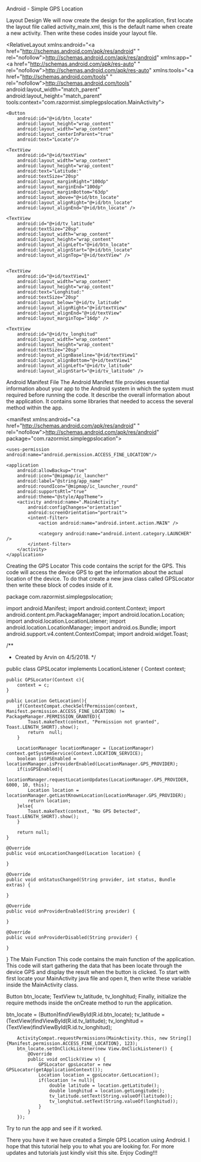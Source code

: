 Android - Simple GPS Location

Layout Design
We will now create the design for the application, first locate the layout file called activity_main.xml, this is the default name when create a new activity. Then write these codes inside your layout file.

<?xml version="1.0" encoding="utf-8"?>
<RelativeLayout xmlns:android="<a href="http://schemas.android.com/apk/res/android"
" rel="nofollow">http://schemas.android.com/apk/res/android"
</a>    xmlns:app="<a href="http://schemas.android.com/apk/res-auto"
" rel="nofollow">http://schemas.android.com/apk/res-auto"
</a>    xmlns:tools="<a href="http://schemas.android.com/tools"
" rel="nofollow">http://schemas.android.com/tools"
</a>    android:layout_width="match_parent"
    android:layout_height="match_parent"
    tools:context="com.razormist.simplegpslocation.MainActivity">
 
 
 
    <Button
        android:id="@+id/btn_locate"
        android:layout_height="wrap_content"
        android:layout_width="wrap_content"
        android:layout_centerInParent="true"
        android:text="Locate"/>
 
    <TextView
        android:id="@+id/textView"
        android:layout_width="wrap_content"
        android:layout_height="wrap_content"
        android:text="Latitude:"
        android:textSize="20sp"
        android:layout_marginRight="100dp"
        android:layout_marginEnd="100dp"
        android:layout_marginBottom="63dp"
        android:layout_above="@+id/btn_locate"
        android:layout_alignRight="@+id/btn_locate"
        android:layout_alignEnd="@+id/btn_locate" />
 
    <TextView
        android:id="@+id/tv_latitude"
        android:textSize="20sp"
        android:layout_width="wrap_content"
        android:layout_height="wrap_content"
        android:layout_alignLeft="@+id/btn_locate"
        android:layout_alignStart="@+id/btn_locate"
        android:layout_alignTop="@+id/textView" />
 
 
    <TextView
        android:id="@+id/textView1"
        android:layout_width="wrap_content"
        android:layout_height="wrap_content"
        android:text="Longhitud:"
        android:textSize="20sp"
        android:layout_below="@+id/tv_latitude"
        android:layout_alignRight="@+id/textView"
        android:layout_alignEnd="@+id/textView"
        android:layout_marginTop="16dp" />
 
    <TextView
        android:id="@+id/tv_longhitud"
        android:layout_width="wrap_content"
        android:layout_height="wrap_content"
        android:textSize="20sp"
        android:layout_alignBaseline="@+id/textView1"
        android:layout_alignBottom="@+id/textView1"
        android:layout_alignLeft="@+id/tv_latitude"
        android:layout_alignStart="@+id/tv_latitude" />
 
 
</RelativeLayout>
Android Manifest File
The Android Manifest file provides essential information about your app to the Android system in which the system must required before running the code. It describe the overall information about the application. It contains some libraries that needed to access the several method within the app.

<?xml version="1.0" encoding="utf-8"?>
<manifest xmlns:android="<a href="http://schemas.android.com/apk/res/android"
" rel="nofollow">http://schemas.android.com/apk/res/android"
</a>    package="com.razormist.simplegpslocation">
 
    <uses-permission android:name="android.permission.ACCESS_FINE_LOCATION"/>
 
    <application
        android:allowBackup="true"
        android:icon="@mipmap/ic_launcher"
        android:label="@string/app_name"
        android:roundIcon="@mipmap/ic_launcher_round"
        android:supportsRtl="true"
        android:theme="@style/AppTheme">
        <activity android:name=".MainActivity"
            android:configChanges="orientation"
            android:screenOrientation="portrait">
            <intent-filter>
                <action android:name="android.intent.action.MAIN" />
 
                <category android:name="android.intent.category.LAUNCHER" />
            </intent-filter>
        </activity>
    </application>
</manifest>
Creating the GPS Locator
This code contains the script for the GPS. This code will access the device GPS to get the information about the actual location of the device. To do that create a new java class called GPSLocator then write these block of codes inside of it.

package com.razormist.simplegpslocation;
 
import android.Manifest;
import android.content.Context;
import android.content.pm.PackageManager;
import android.location.Location;
import android.location.LocationListener;
import android.location.LocationManager;
import android.os.Bundle;
import android.support.v4.content.ContextCompat;
import android.widget.Toast;
 
/**
 * Created by Arvin on 4/5/2018.
 */
 
public class GPSLocator implements LocationListener {
    Context context;
 
    public GPSLocator(Context c){
        context = c;
    }
 
    public Location GetLocation(){
        if(ContextCompat.checkSelfPermission(context, Manifest.permission.ACCESS_FINE_LOCATION) != PackageManager.PERMISSION_GRANTED){
            Toast.makeText(context, "Permission not granted", Toast.LENGTH_SHORT).show();
            return  null;
        }
 
        LocationManager locationManager = (LocationManager) context.getSystemService(Context.LOCATION_SERVICE);
        boolean isGPSEnabled = locationManager.isProviderEnabled(LocationManager.GPS_PROVIDER);
        if(isGPSEnabled){
            locationManager.requestLocationUpdates(LocationManager.GPS_PROVIDER, 6000, 10, this);
            Location location = locationManager.getLastKnownLocation(LocationManager.GPS_PROVIDER);
            return location;
        }else{
            Toast.makeText(context, "No GPS Detected", Toast.LENGTH_SHORT).show();
        }
 
        return null;
    }
 
    @Override
    public void onLocationChanged(Location location) {
 
    }
 
    @Override
    public void onStatusChanged(String provider, int status, Bundle extras) {
 
    }
 
    @Override
    public void onProviderEnabled(String provider) {
 
    }
 
    @Override
    public void onProviderDisabled(String provider) {
 
    }
 
 
}
The Main Function
This code contains the main function of the application. This code will start gathering the data that has been locate through the device GPS and display the result when the button is clicked. To start with first locate your MainActivity java file and open it, then write these variable inside the MainActivity class.

Button btn_locate;
TextView tv_latitude, tv_longhitud;
Finally, initialize the require methods inside the onCreate method to run the application.

  btn_locate = (Button)findViewById(R.id.btn_locate);
        tv_latitude = (TextView)findViewById(R.id.tv_latitude);
        tv_longhitud = (TextView)findViewById(R.id.tv_longhitud);
 
        ActivityCompat.requestPermissions(MainActivity.this, new String[]{Manifest.permission.ACCESS_FINE_LOCATION}, 123);
        btn_locate.setOnClickListener(new View.OnClickListener() {
            @Override
            public void onClick(View v) {
                GPSLocator gpsLocator = new GPSLocator(getApplicationContext());
                Location location = gpsLocator.GetLocation();
                if(location != null){
                    double latitude = location.getLatitude();
                    double longhitud = location.getLongitude();
                    tv_latitude.setText(String.valueOf(latitude));
                    tv_longhitud.setText(String.valueOf(longhitud));
                }
            }
        });
Try to run the app and see if it worked.

There you have it we have created a Simple GPS Location using Android. I hope that this tutorial help you to what you are looking for. For more updates and tutorials just kindly visit this site. Enjoy Coding!!!
